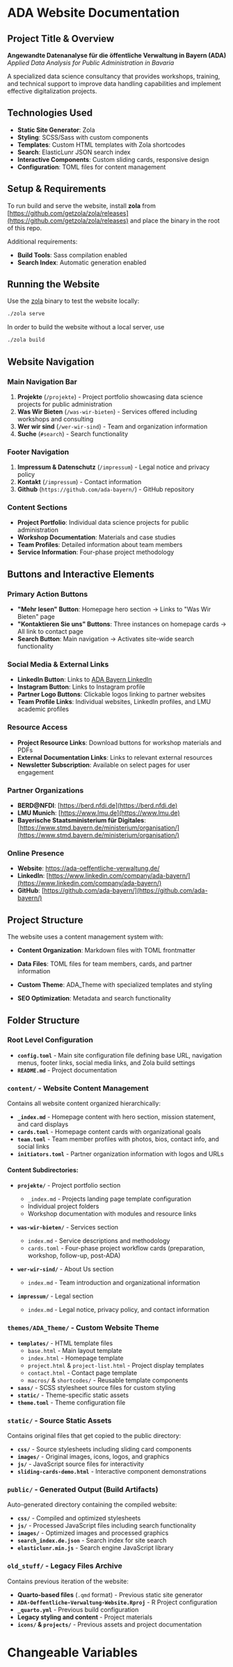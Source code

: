 # ADA Website Documentation

## Project Title & Overview

**Angewandte Datenanalyse für die öffentliche Verwaltung in Bayern (ADA)**  
*Applied Data Analysis for Public Administration in Bavaria*

A specialized data science consultancy that provides workshops, training, and technical support to improve data handling capabilities and implement effective digitalization projects.

## Technologies Used

- **Static Site Generator**: Zola 
- **Styling**: SCSS/Sass with custom components
- **Templates**: Custom HTML templates with Zola shortcodes
- **Search**: ElasticLunr JSON search index
- **Interactive Components**: Custom sliding cards, responsive design
- **Configuration**: TOML files for content management


## Setup & Requirements

To run build and serve the website, install **zola** from [https://github.com/getzola/zola/releases](https://github.com/getzola/zola/releases) and place the binary in the root of this repo.

Additional requirements:
- **Build Tools**: Sass compilation enabled
- **Search Index**: Automatic generation enabled

## Running the Website

Use the [zola](https://www.getzola.org/documentation/getting-started/cli-usage/) binary to test the website locally:

```bash
./zola serve
```

In order to build the website without a local server, use

```bash
./zola build
```

## Website Navigation 

### Main Navigation Bar
1. **Projekte** (`/projekte`) - Project portfolio showcasing data science projects for public administration
2. **Was Wir Bieten** (`/was-wir-bieten`) - Services offered including workshops and consulting
3. **Wer wir sind** (`/wer-wir-sind`) - Team and organization information
4. **Suche** (`#search`) - Search functionality 

### Footer Navigation
1. **Impressum & Datenschutz** (`/impressum`) - Legal notice and privacy policy
2. **Kontakt** (`/impressum`) - Contact information
3. **Github** (`https://github.com/ada-bayern/`) - GitHub repository

### Content Sections
- **Project Portfolio**: Individual data science projects for public administration
- **Workshop Documentation**: Materials and case studies
- **Team Profiles**: Detailed information about team members
- **Service Information**: Four-phase project methodology

## Buttons and Interactive Elements

### Primary Action Buttons
- **"Mehr lesen" Button**: Homepage hero section → Links to "Was Wir Bieten" page
- **"Kontaktieren Sie uns" Buttons**: Three instances on homepage cards → All link to contact page
- **Search Button**: Main navigation → Activates site-wide search functionality

### Social Media & External Links
- **LinkedIn Button**: Links to [ADA Bayern LinkedIn](https://www.linkedin.com/company/ada-bayern/)
- **Instagram Button**: Links to Instagram profile
- **Partner Logo Buttons**: Clickable logos linking to partner websites
- **Team Profile Links**: Individual websites, LinkedIn profiles, and LMU academic profiles

### Resource Access
- **Project Resource Links**: Download buttons for workshop materials and PDFs
- **External Documentation Links**: Links to relevant external resources
- **Newsletter Subscription**: Available on select pages for user engagement

### Partner Organizations
- **BERD@NFDI**: [https://berd.nfdi.de](https://berd.nfdi.de)
- **LMU Munich**: [https://www.lmu.de](https://www.lmu.de)
- **Bayerische Staatsministerium für Digitales**: [https://www.stmd.bayern.de/ministerium/organisation/](https://www.stmd.bayern.de/ministerium/organisation/)



### Online Presence
- **Website**: https://ada-oeffentliche-verwaltung.de/
- **LinkedIn**: [https://www.linkedin.com/company/ada-bayern/](https://www.linkedin.com/company/ada-bayern/)
- **GitHub**: [https://github.com/ada-bayern/](https://github.com/ada-bayern/)

## Project Structure

The website uses a content management system with:
- **Content Organization**: Markdown files with TOML frontmatter
- **Data Files**: TOML files for team members, cards, and partner information
- **Custom Theme**: ADA_Theme with specialized templates and styling

- **SEO Optimization**: Metadata and search functionality

## Folder Structure

### Root Level Configuration
- **`config.toml`** - Main site configuration file defining base URL, navigation menus, footer links, social media links, and Zola build settings
- **`README.md`** - Project documentation 

### `content/` - Website Content Management
Contains all website content organized hierarchically:

- **`_index.md`** - Homepage content with hero section, mission statement, and card displays
- **`cards.toml`** - Homepage content cards with organizational goals 
- **`team.toml`** - Team member profiles with photos, bios, contact info, and social links
- **`initiators.toml`** - Partner organization information with logos and URLs

#### Content Subdirectories:
- **`projekte/`** - Project portfolio section
  - `_index.md` - Projects landing page template configuration
  - Individual project folders 
  - Workshop documentation with modules and resource links
- **`was-wir-bieten/`** - Services section
  - `index.md` - Service descriptions and methodology
  - `cards.toml` - Four-phase project workflow cards (preparation, workshop, follow-up, post-ADA)

- **`wer-wir-sind/`** - About Us section
  - `index.md` - Team introduction and organizational information
- **`impressum/`** - Legal section
  - `index.md` - Legal notice, privacy policy, and contact information 

### `themes/ADA_Theme/` - Custom Website Theme
- **`templates/`** - HTML template files
  - `base.html` - Main layout template
  - `index.html` - Homepage template
  - `project.html` & `project-list.html` - Project display templates
  - `contact.html` - Contact page template
  - `macros/` & `shortcodes/` - Reusable template components
- **`sass/`** - SCSS stylesheet source files for custom styling
- **`static/`** - Theme-specific static assets
- **`theme.toml`** - Theme configuration file

### `static/` - Source Static Assets
Contains original files that get copied to the public directory:
- **`css/`** - Source stylesheets including sliding card components
- **`images/`** - Original images, icons, logos, and graphics
- **`js/`** - JavaScript source files for interactivity
- **`sliding-cards-demo.html`** - Interactive component demonstrations

### `public/` - Generated Output (Build Artifacts)
Auto-generated directory containing the compiled website:
- **`css/`** - Compiled and optimized stylesheets
- **`js/`** - Processed JavaScript files including search functionality
- **`images/`** - Optimized images and processed graphics
- **`search_index.de.json`** - Search index for site search
- **`elasticlunr.min.js`** - Search engine JavaScript library


### `old_stuff/` - Legacy Files Archive
Contains previous iteration of the website:
- **Quarto-based files** (`.qmd` format) - Previous static site generator
- **`ADA-Oeffentliche-Verwaltung-Website.Rproj`** - R Project configuration
- **`_quarto.yml`** - Previous build configuration
- **Legacy styling and content** - Project materials
- **`icons/` & `projects/`** - Previous assets and project documentation


# Changeable Variables